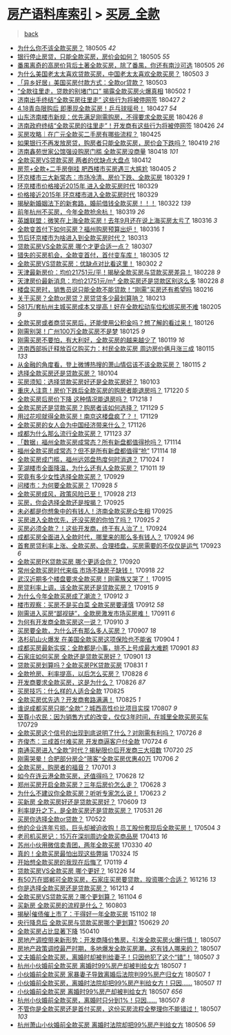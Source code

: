 [房产语料库索引](../../README.md)  > [买房_全款](买房_全款.md)
====
> [back](../README.md)

- [为什么你不该全款买房？](http://jkwz.applinzi.com/ittc/7099678791515505681.html#%E4%B8%BA%E4%BB%80%E4%B9%88%E4%BD%A0%E4%B8%8D%E8%AF%A5%E5%85%A8%E6%AC%BE%E4%B9%B0%E6%88%BF%EF%BC%9F) 180505 *42* 
- [银行停止房贷，只能全款买房，房价会如何？](http://jkwz.applinzi.com/ittc/7099627645090399239.html#%E9%93%B6%E8%A1%8C%E5%81%9C%E6%AD%A2%E6%88%BF%E8%B4%B7%EF%BC%8C%E5%8F%AA%E8%83%BD%E5%85%A8%E6%AC%BE%E4%B9%B0%E6%88%BF%EF%BC%8C%E6%88%BF%E4%BB%B7%E4%BC%9A%E5%A6%82%E4%BD%95%EF%BC%9F) 180505 *55* 
- [番禺离奇的高房价背后土著全款买房，除了番禺，你还有南沙可选](http://jkwz.applinzi.com/ittc/7099271514203620359.html#%E7%95%AA%E7%A6%BA%E7%A6%BB%E5%A5%87%E7%9A%84%E9%AB%98%E6%88%BF%E4%BB%B7%E8%83%8C%E5%90%8E%E5%9C%9F%E8%91%97%E5%85%A8%E6%AC%BE%E4%B9%B0%E6%88%BF%EF%BC%8C%E9%99%A4%E4%BA%86%E7%95%AA%E7%A6%BA%EF%BC%8C%E4%BD%A0%E8%BF%98%E6%9C%89%E5%8D%97%E6%B2%99%E5%8F%AF%E9%80%89) 180505 *26* 
- [为什么美国老太太喜欢贷款买房，中国老太太喜欢全款买房？](http://jkwz.applinzi.com/ittc/7098958661416387594.html#%E4%B8%BA%E4%BB%80%E4%B9%88%E7%BE%8E%E5%9B%BD%E8%80%81%E5%A4%AA%E5%A4%AA%E5%96%9C%E6%AC%A2%E8%B4%B7%E6%AC%BE%E4%B9%B0%E6%88%BF%EF%BC%8C%E4%B8%AD%E5%9B%BD%E8%80%81%E5%A4%AA%E5%A4%AA%E5%96%9C%E6%AC%A2%E5%85%A8%E6%AC%BE%E4%B9%B0%E6%88%BF%EF%BC%9F) 180503 *3* 
- [「异乡好居」美国买房付款方式：全款or贷款？](http://jkwz.applinzi.com/ittc/7098879828449297415.html#%E3%80%8C%E5%BC%82%E4%B9%A1%E5%A5%BD%E5%B1%85%E3%80%8D%E7%BE%8E%E5%9B%BD%E4%B9%B0%E6%88%BF%E4%BB%98%E6%AC%BE%E6%96%B9%E5%BC%8F%EF%BC%9A%E5%85%A8%E6%AC%BEor%E8%B4%B7%E6%AC%BE%EF%BC%9F) 180503  
- [“全款往里走，贷款的别堵门口” 揭露全款买房火爆真相](http://jkwz.applinzi.com/ittc/7098468853640332299.html#%E2%80%9C%E5%85%A8%E6%AC%BE%E5%BE%80%E9%87%8C%E8%B5%B0%EF%BC%8C%E8%B4%B7%E6%AC%BE%E7%9A%84%E5%88%AB%E5%A0%B5%E9%97%A8%E5%8F%A3%E2%80%9D+%E6%8F%AD%E9%9C%B2%E5%85%A8%E6%AC%BE%E4%B9%B0%E6%88%BF%E7%81%AB%E7%88%86%E7%9C%9F%E7%9B%B8) 180502 *1* 
- [济南出手终结“全款买房往里走” 这些行为将被停网签](http://jkwz.applinzi.com/ittc/7096647465854043142.html#%E6%B5%8E%E5%8D%97%E5%87%BA%E6%89%8B%E7%BB%88%E7%BB%93%E2%80%9C%E5%85%A8%E6%AC%BE%E4%B9%B0%E6%88%BF%E5%BE%80%E9%87%8C%E8%B5%B0%E2%80%9D+%E8%BF%99%E4%BA%9B%E8%A1%8C%E4%B8%BA%E5%B0%86%E8%A2%AB%E5%81%9C%E7%BD%91%E7%AD%BE) 180427 *2* 
- [4.18青岛限购后 即墨现全款买房！乒乓球摇号！](http://jkwz.applinzi.com/ittc/7096572338021860358.html#4.18%E9%9D%92%E5%B2%9B%E9%99%90%E8%B4%AD%E5%90%8E+%E5%8D%B3%E5%A2%A8%E7%8E%B0%E5%85%A8%E6%AC%BE%E4%B9%B0%E6%88%BF%EF%BC%81%E4%B9%92%E4%B9%93%E7%90%83%E6%91%87%E5%8F%B7%EF%BC%81) 180427 *54* 
- [山东济南楼市新规：优先满足刚需购房，不得要求全款买房](http://jkwz.applinzi.com/ittc/7096287977443705867.html#%E5%B1%B1%E4%B8%9C%E6%B5%8E%E5%8D%97%E6%A5%BC%E5%B8%82%E6%96%B0%E8%A7%84%EF%BC%9A%E4%BC%98%E5%85%88%E6%BB%A1%E8%B6%B3%E5%88%9A%E9%9C%80%E8%B4%AD%E6%88%BF%EF%BC%8C%E4%B8%8D%E5%BE%97%E8%A6%81%E6%B1%82%E5%85%A8%E6%AC%BE%E4%B9%B0%E6%88%BF) 180426 *8* 
- [济南政府终结“全款买房的往里走”！开发商有这些行为将被停网签](http://jkwz.applinzi.com/ittc/7096247627387765771.html#%E6%B5%8E%E5%8D%97%E6%94%BF%E5%BA%9C%E7%BB%88%E7%BB%93%E2%80%9C%E5%85%A8%E6%AC%BE%E4%B9%B0%E6%88%BF%E7%9A%84%E5%BE%80%E9%87%8C%E8%B5%B0%E2%80%9D%EF%BC%81%E5%BC%80%E5%8F%91%E5%95%86%E6%9C%89%E8%BF%99%E4%BA%9B%E8%A1%8C%E4%B8%BA%E5%B0%86%E8%A2%AB%E5%81%9C%E7%BD%91%E7%AD%BE) 180426 *24* 
- [买房攻略｜在广元全款买二手房有哪些流程？](http://jkwz.applinzi.com/ittc/7095846410589307911.html#%E4%B9%B0%E6%88%BF%E6%94%BB%E7%95%A5%EF%BD%9C%E5%9C%A8%E5%B9%BF%E5%85%83%E5%85%A8%E6%AC%BE%E4%B9%B0%E4%BA%8C%E6%89%8B%E6%88%BF%E6%9C%89%E5%93%AA%E4%BA%9B%E6%B5%81%E7%A8%8B%EF%BC%9F) 180425  
- [如果银行不再发放房贷，购房者只能全款买房，房价会下跌吗？](http://jkwz.applinzi.com/ittc/7093828825442157575.html#%E5%A6%82%E6%9E%9C%E9%93%B6%E8%A1%8C%E4%B8%8D%E5%86%8D%E5%8F%91%E6%94%BE%E6%88%BF%E8%B4%B7%EF%BC%8C%E8%B4%AD%E6%88%BF%E8%80%85%E5%8F%AA%E8%83%BD%E5%85%A8%E6%AC%BE%E4%B9%B0%E6%88%BF%EF%BC%8C%E6%88%BF%E4%BB%B7%E4%BC%9A%E4%B8%8B%E8%B7%8C%E5%90%97%EF%BC%9F) 180419 *216* 
- [济南鑫苑世家公馆强设购房门槛 全款买房没商量](http://jkwz.applinzi.com/ittc/7093246880026985488.html#%E6%B5%8E%E5%8D%97%E9%91%AB%E8%8B%91%E4%B8%96%E5%AE%B6%E5%85%AC%E9%A6%86%E5%BC%BA%E8%AE%BE%E8%B4%AD%E6%88%BF%E9%97%A8%E6%A7%9B+%E5%85%A8%E6%AC%BE%E4%B9%B0%E6%88%BF%E6%B2%A1%E5%95%86%E9%87%8F) 180418 *101* 
- [全款买房VS贷款买房 两者的优缺点大盘点](http://jkwz.applinzi.com/ittc/7091124041643721745.html#%E5%85%A8%E6%AC%BE%E4%B9%B0%E6%88%BFVS%E8%B4%B7%E6%AC%BE%E4%B9%B0%E6%88%BF+%E4%B8%A4%E8%80%85%E7%9A%84%E4%BC%98%E7%BC%BA%E7%82%B9%E5%A4%A7%E7%9B%98%E7%82%B9) 180412  
- [房荒+全款+二手房倒挂 肥西楼市买房遇三大尴尬](http://jkwz.applinzi.com/ittc/7088414635042800656.html#%E6%88%BF%E8%8D%92%2B%E5%85%A8%E6%AC%BE%2B%E4%BA%8C%E6%89%8B%E6%88%BF%E5%80%92%E6%8C%82+%E8%82%A5%E8%A5%BF%E6%A5%BC%E5%B8%82%E4%B9%B0%E6%88%BF%E9%81%87%E4%B8%89%E5%A4%A7%E5%B0%B4%E5%B0%AC) 180405 *2* 
- [环京楼市三大新常态：市场冷清、房价下跌、全款买房](http://jkwz.applinzi.com/ittc/7086010197493679114.html#%E7%8E%AF%E4%BA%AC%E6%A5%BC%E5%B8%82%E4%B8%89%E5%A4%A7%E6%96%B0%E5%B8%B8%E6%80%81%EF%BC%9A%E5%B8%82%E5%9C%BA%E5%86%B7%E6%B8%85%E3%80%81%E6%88%BF%E4%BB%B7%E4%B8%8B%E8%B7%8C%E3%80%81%E5%85%A8%E6%AC%BE%E4%B9%B0%E6%88%BF) 180329 *1* 
- [环京楼市价格接近2015年 进入全款买房时代](http://jkwz.applinzi.com/ittc/7085901556925072394.html#%E7%8E%AF%E4%BA%AC%E6%A5%BC%E5%B8%82%E4%BB%B7%E6%A0%BC%E6%8E%A5%E8%BF%912015%E5%B9%B4+%E8%BF%9B%E5%85%A5%E5%85%A8%E6%AC%BE%E4%B9%B0%E6%88%BF%E6%97%B6%E4%BB%A3) 180329  
- [价格接近2015年 环京楼市进入全款买房时代](http://jkwz.applinzi.com/ittc/7085802019304768523.html#%E4%BB%B7%E6%A0%BC%E6%8E%A5%E8%BF%912015%E5%B9%B4+%E7%8E%AF%E4%BA%AC%E6%A5%BC%E5%B8%82%E8%BF%9B%E5%85%A5%E5%85%A8%E6%AC%BE%E4%B9%B0%E6%88%BF%E6%97%B6%E4%BB%A3) 180329  
- [揭秘新婚姻法下的新套路，婚前借钱全款买房！！！](http://jkwz.applinzi.com/ittc/7083225557926151178.html#%E6%8F%AD%E7%A7%98%E6%96%B0%E5%A9%9A%E5%A7%BB%E6%B3%95%E4%B8%8B%E7%9A%84%E6%96%B0%E5%A5%97%E8%B7%AF%EF%BC%8C%E5%A9%9A%E5%89%8D%E5%80%9F%E9%92%B1%E5%85%A8%E6%AC%BE%E4%B9%B0%E6%88%BF%EF%BC%81%EF%BC%81%EF%BC%81) 180322 *139* 
- [前年杭州不买房，今年全款抢余杭！](http://jkwz.applinzi.com/ittc/7082238129677534219.html#%E5%89%8D%E5%B9%B4%E6%9D%AD%E5%B7%9E%E4%B8%8D%E4%B9%B0%E6%88%BF%EF%BC%8C%E4%BB%8A%E5%B9%B4%E5%85%A8%E6%AC%BE%E6%8A%A2%E4%BD%99%E6%9D%AD%EF%BC%81) 180319 *26* 
- [英雄联盟：微笑在上海全款买房！去年9月还在说上海买房太亏了](http://jkwz.applinzi.com/ittc/7081147440336208912.html#%E8%8B%B1%E9%9B%84%E8%81%94%E7%9B%9F%EF%BC%9A%E5%BE%AE%E7%AC%91%E5%9C%A8%E4%B8%8A%E6%B5%B7%E5%85%A8%E6%AC%BE%E4%B9%B0%E6%88%BF%EF%BC%81%E5%8E%BB%E5%B9%B49%E6%9C%88%E8%BF%98%E5%9C%A8%E8%AF%B4%E4%B8%8A%E6%B5%B7%E4%B9%B0%E6%88%BF%E5%A4%AA%E4%BA%8F%E4%BA%86) 180316 *3* 
- [全款变首付下如何买房？福州购房预算出炉！](http://jkwz.applinzi.com/ittc/7081138371495986186.html#%E5%85%A8%E6%AC%BE%E5%8F%98%E9%A6%96%E4%BB%98%E4%B8%8B%E5%A6%82%E4%BD%95%E4%B9%B0%E6%88%BF%EF%BC%9F%E7%A6%8F%E5%B7%9E%E8%B4%AD%E6%88%BF%E9%A2%84%E7%AE%97%E5%87%BA%E7%82%89%EF%BC%81) 180316 *1* 
- [节后环京楼市为啥进入到全款买房时代？](http://jkwz.applinzi.com/ittc/7079827878298780678.html#%E8%8A%82%E5%90%8E%E7%8E%AF%E4%BA%AC%E6%A5%BC%E5%B8%82%E4%B8%BA%E5%95%A5%E8%BF%9B%E5%85%A5%E5%88%B0%E5%85%A8%E6%AC%BE%E4%B9%B0%E6%88%BF%E6%97%B6%E4%BB%A3%EF%BC%9F) 180313  
- [贷款买房VS全款买房  哪个才更合适一点？](http://jkwz.applinzi.com/ittc/7077765237795456006.html#%E8%B4%B7%E6%AC%BE%E4%B9%B0%E6%88%BFVS%E5%85%A8%E6%AC%BE%E4%B9%B0%E6%88%BF++%E5%93%AA%E4%B8%AA%E6%89%8D%E6%9B%B4%E5%90%88%E9%80%82%E4%B8%80%E7%82%B9%EF%BC%9F) 180307  
- [错失的买房机会，全款变首付，首付变车库！](http://jkwz.applinzi.com/ittc/7076774839711171595.html#%E9%94%99%E5%A4%B1%E7%9A%84%E4%B9%B0%E6%88%BF%E6%9C%BA%E4%BC%9A%EF%BC%8C%E5%85%A8%E6%AC%BE%E5%8F%98%E9%A6%96%E4%BB%98%EF%BC%8C%E9%A6%96%E4%BB%98%E5%8F%98%E8%BD%A6%E5%BA%93%EF%BC%81) 180305 *12* 
- [全款买房VS贷款买房：优缺点对比看这里！](http://jkwz.applinzi.com/ittc/7075923797545059344.html#%E5%85%A8%E6%AC%BE%E4%B9%B0%E6%88%BFVS%E8%B4%B7%E6%AC%BE%E4%B9%B0%E6%88%BF%EF%BC%9A%E4%BC%98%E7%BC%BA%E7%82%B9%E5%AF%B9%E6%AF%94%E7%9C%8B%E8%BF%99%E9%87%8C%EF%BC%81) 180302 *2* 
- [天津最新房价：均价21751元/平！揭秘全款买房与贷款买房差异！](http://jkwz.applinzi.com/ittc/7075183060922663946.html#%E5%A4%A9%E6%B4%A5%E6%9C%80%E6%96%B0%E6%88%BF%E4%BB%B7%EF%BC%9A%E5%9D%87%E4%BB%B721751%E5%85%83%2F%E5%B9%B3%EF%BC%81%E6%8F%AD%E7%A7%98%E5%85%A8%E6%AC%BE%E4%B9%B0%E6%88%BF%E4%B8%8E%E8%B4%B7%E6%AC%BE%E4%B9%B0%E6%88%BF%E5%B7%AE%E5%BC%82%EF%BC%81) 180228 *9* 
- [天津房价最新消息：均价21751元/m² 全款买房还是贷款区别这么多](http://jkwz.applinzi.com/ittc/7075183060901692433.html#%E5%A4%A9%E6%B4%A5%E6%88%BF%E4%BB%B7%E6%9C%80%E6%96%B0%E6%B6%88%E6%81%AF%EF%BC%9A%E5%9D%87%E4%BB%B721751%E5%85%83%2Fm%C2%B2+%E5%85%A8%E6%AC%BE%E4%B9%B0%E6%88%BF%E8%BF%98%E6%98%AF%E8%B4%B7%E6%AC%BE%E5%8C%BA%E5%88%AB%E8%BF%99%E4%B9%88%E5%A4%9A) 180228 *8* 
- [楼盘买房时，销售员说只能全款不能贷款！“刚需”买房还有希望吗](http://jkwz.applinzi.com/ittc/7069248693322908683.html#%E6%A5%BC%E7%9B%98%E4%B9%B0%E6%88%BF%E6%97%B6%EF%BC%8C%E9%94%80%E5%94%AE%E5%91%98%E8%AF%B4%E5%8F%AA%E8%83%BD%E5%85%A8%E6%AC%BE%E4%B8%8D%E8%83%BD%E8%B4%B7%E6%AC%BE%EF%BC%81%E2%80%9C%E5%88%9A%E9%9C%80%E2%80%9D%E4%B9%B0%E6%88%BF%E8%BF%98%E6%9C%89%E5%B8%8C%E6%9C%9B%E5%90%97) 180216  
- [关于买房？全款or房贷？房贷贷多少最划算呐？](http://jkwz.applinzi.com/ittc/7069679248292185094.html#%E5%85%B3%E4%BA%8E%E4%B9%B0%E6%88%BF%EF%BC%9F%E5%85%A8%E6%AC%BEor%E6%88%BF%E8%B4%B7%EF%BC%9F%E6%88%BF%E8%B4%B7%E8%B4%B7%E5%A4%9A%E5%B0%91%E6%9C%80%E5%88%92%E7%AE%97%E5%91%90%EF%BC%9F) 180213  
- [581万/套杭州主城买房成本又提高！好在全款松动车位松绑买房不难](http://jkwz.applinzi.com/ittc/7066631875462693898.html#581%E4%B8%87%2F%E5%A5%97%E6%9D%AD%E5%B7%9E%E4%B8%BB%E5%9F%8E%E4%B9%B0%E6%88%BF%E6%88%90%E6%9C%AC%E5%8F%88%E6%8F%90%E9%AB%98%EF%BC%81%E5%A5%BD%E5%9C%A8%E5%85%A8%E6%AC%BE%E6%9D%BE%E5%8A%A8%E8%BD%A6%E4%BD%8D%E6%9D%BE%E7%BB%91%E4%B9%B0%E6%88%BF%E4%B8%8D%E9%9A%BE) 180205 *9* 
- [全款买房或者商贷买房后，还能使用公积金吗？想了解的看过来！](http://jkwz.applinzi.com/ittc/7062931282466440198.html#%E5%85%A8%E6%AC%BE%E4%B9%B0%E6%88%BF%E6%88%96%E8%80%85%E5%95%86%E8%B4%B7%E4%B9%B0%E6%88%BF%E5%90%8E%EF%BC%8C%E8%BF%98%E8%83%BD%E4%BD%BF%E7%94%A8%E5%85%AC%E7%A7%AF%E9%87%91%E5%90%97%EF%BC%9F%E6%83%B3%E4%BA%86%E8%A7%A3%E7%9A%84%E7%9C%8B%E8%BF%87%E6%9D%A5%EF%BC%81) 180126  
- [刚需别哭！广州100万全款买房不是梦](http://jkwz.applinzi.com/ittc/7062414803077694480.html#%E5%88%9A%E9%9C%80%E5%88%AB%E5%93%AD%EF%BC%81%E5%B9%BF%E5%B7%9E100%E4%B8%87%E5%85%A8%E6%AC%BE%E4%B9%B0%E6%88%BF%E4%B8%8D%E6%98%AF%E6%A2%A6) 180125 *9* 
- [刚需买房不要怕，有大利好，全款买房的越来越少了](http://jkwz.applinzi.com/ittc/7060233774904640519.html#%E5%88%9A%E9%9C%80%E4%B9%B0%E6%88%BF%E4%B8%8D%E8%A6%81%E6%80%95%EF%BC%8C%E6%9C%89%E5%A4%A7%E5%88%A9%E5%A5%BD%EF%BC%8C%E5%85%A8%E6%AC%BE%E4%B9%B0%E6%88%BF%E7%9A%84%E8%B6%8A%E6%9D%A5%E8%B6%8A%E5%B0%91%E4%BA%86) 180119 *16* 
- [济南西部拆迁释放百亿购买力：村民全款买房 周边房价俩月涨三成](http://jkwz.applinzi.com/ittc/7058826065428874246.html#%E6%B5%8E%E5%8D%97%E8%A5%BF%E9%83%A8%E6%8B%86%E8%BF%81%E9%87%8A%E6%94%BE%E7%99%BE%E4%BA%BF%E8%B4%AD%E4%B9%B0%E5%8A%9B%EF%BC%9A%E6%9D%91%E6%B0%91%E5%85%A8%E6%AC%BE%E4%B9%B0%E6%88%BF+%E5%91%A8%E8%BE%B9%E6%88%BF%E4%BB%B7%E4%BF%A9%E6%9C%88%E6%B6%A8%E4%B8%89%E6%88%90) 180115 *133* 
- [从金融的角度看，登上微博热搜的萧山情侣该不该全款买房？](http://jkwz.applinzi.com/ittc/7058583109019108359.html#%E4%BB%8E%E9%87%91%E8%9E%8D%E7%9A%84%E8%A7%92%E5%BA%A6%E7%9C%8B%EF%BC%8C%E7%99%BB%E4%B8%8A%E5%BE%AE%E5%8D%9A%E7%83%AD%E6%90%9C%E7%9A%84%E8%90%A7%E5%B1%B1%E6%83%85%E4%BE%A3%E8%AF%A5%E4%B8%8D%E8%AF%A5%E5%85%A8%E6%AC%BE%E4%B9%B0%E6%88%BF%EF%BC%9F) 180115 *2* 
- [选择全款买房还是贷款买房？](http://jkwz.applinzi.com/ittc/7054798649639306251.html#%E9%80%89%E6%8B%A9%E5%85%A8%E6%AC%BE%E4%B9%B0%E6%88%BF%E8%BF%98%E6%98%AF%E8%B4%B7%E6%AC%BE%E4%B9%B0%E6%88%BF%EF%BC%9F) 180104  
- [买房须知：选择贷款买房好还是全款买房好？](http://jkwz.applinzi.com/ittc/7054381063592215563.html#%E4%B9%B0%E6%88%BF%E9%A1%BB%E7%9F%A5%EF%BC%9A%E9%80%89%E6%8B%A9%E8%B4%B7%E6%AC%BE%E4%B9%B0%E6%88%BF%E5%A5%BD%E8%BF%98%E6%98%AF%E5%85%A8%E6%AC%BE%E4%B9%B0%E6%88%BF%E5%A5%BD%EF%BC%9F) 180103  
- [重庆人注意！房价下跌后全款买房的购房者能退房吗？](http://jkwz.applinzi.com/ittc/7049179627279352849.html#%E9%87%8D%E5%BA%86%E4%BA%BA%E6%B3%A8%E6%84%8F%EF%BC%81%E6%88%BF%E4%BB%B7%E4%B8%8B%E8%B7%8C%E5%90%8E%E5%85%A8%E6%AC%BE%E4%B9%B0%E6%88%BF%E7%9A%84%E8%B4%AD%E6%88%BF%E8%80%85%E8%83%BD%E9%80%80%E6%88%BF%E5%90%97%EF%BC%9F) 171220 *5* 
- [全款买房后房价下降 这种情况能退房吗？](http://jkwz.applinzi.com/ittc/7048475862356198416.html#%E5%85%A8%E6%AC%BE%E4%B9%B0%E6%88%BF%E5%90%8E%E6%88%BF%E4%BB%B7%E4%B8%8B%E9%99%8D+%E8%BF%99%E7%A7%8D%E6%83%85%E5%86%B5%E8%83%BD%E9%80%80%E6%88%BF%E5%90%97%EF%BC%9F) 171218 *1* 
- [全款买房还是贷款买房？购房者该如何选择？](http://jkwz.applinzi.com/ittc/7041431912051115025.html#%E5%85%A8%E6%AC%BE%E4%B9%B0%E6%88%BF%E8%BF%98%E6%98%AF%E8%B4%B7%E6%AC%BE%E4%B9%B0%E6%88%BF%EF%BC%9F%E8%B4%AD%E6%88%BF%E8%80%85%E8%AF%A5%E5%A6%82%E4%BD%95%E9%80%89%E6%8B%A9%EF%BC%9F) 171129 *5* 
- [用过花呗就得全款买房！南京这楼盘疯了？！](http://jkwz.applinzi.com/ittc/7041327210886071312.html#%E7%94%A8%E8%BF%87%E8%8A%B1%E5%91%97%E5%B0%B1%E5%BE%97%E5%85%A8%E6%AC%BE%E4%B9%B0%E6%88%BF%EF%BC%81%E5%8D%97%E4%BA%AC%E8%BF%99%E6%A5%BC%E7%9B%98%E7%96%AF%E4%BA%86%EF%BC%9F%EF%BC%81) 171129  
- [全款买房的女人会为中国经济带来什么？](http://jkwz.applinzi.com/ittc/7040370138027656208.html#%E5%85%A8%E6%AC%BE%E4%B9%B0%E6%88%BF%E7%9A%84%E5%A5%B3%E4%BA%BA%E4%BC%9A%E4%B8%BA%E4%B8%AD%E5%9B%BD%E7%BB%8F%E6%B5%8E%E5%B8%A6%E6%9D%A5%E4%BB%80%E4%B9%88%EF%BC%9F) 171126  
- [成都为什么那么流行全款买房？](http://jkwz.applinzi.com/ittc/7039243744124077073.html#%E6%88%90%E9%83%BD%E4%B8%BA%E4%BB%80%E4%B9%88%E9%82%A3%E4%B9%88%E6%B5%81%E8%A1%8C%E5%85%A8%E6%AC%BE%E4%B9%B0%E6%88%BF%EF%BC%9F) 171123 *37* 
- [「数据」福州全款买房成常态？所有新盘都值得抢吗？](http://jkwz.applinzi.com/ittc/7035874002185225233.html#%E3%80%8C%E6%95%B0%E6%8D%AE%E3%80%8D%E7%A6%8F%E5%B7%9E%E5%85%A8%E6%AC%BE%E4%B9%B0%E6%88%BF%E6%88%90%E5%B8%B8%E6%80%81%EF%BC%9F%E6%89%80%E6%9C%89%E6%96%B0%E7%9B%98%E9%83%BD%E5%80%BC%E5%BE%97%E6%8A%A2%E5%90%97%EF%BC%9F) 171114  
- [福州全款买房成常态？但不是所有新盘都值得“抢”](http://jkwz.applinzi.com/ittc/7035760443371553809.html#%E7%A6%8F%E5%B7%9E%E5%85%A8%E6%AC%BE%E4%B9%B0%E6%88%BF%E6%88%90%E5%B8%B8%E6%80%81%EF%BC%9F%E4%BD%86%E4%B8%8D%E6%98%AF%E6%89%80%E6%9C%89%E6%96%B0%E7%9B%98%E9%83%BD%E5%80%BC%E5%BE%97%E2%80%9C%E6%8A%A2%E2%80%9D) 171114 *18* 
- [全款买房成门槛，福州远郊盘热度何时消退？](http://jkwz.applinzi.com/ittc/7027931585385595921.html#%E5%85%A8%E6%AC%BE%E4%B9%B0%E6%88%BF%E6%88%90%E9%97%A8%E6%A7%9B%EF%BC%8C%E7%A6%8F%E5%B7%9E%E8%BF%9C%E9%83%8A%E7%9B%98%E7%83%AD%E5%BA%A6%E4%BD%95%E6%97%B6%E6%B6%88%E9%80%80%EF%BC%9F) 171024 *1* 
- [芜湖楼市全面降温，为什么还有人全款买房？](http://jkwz.applinzi.com/ittc/7023150139932410897.html#%E8%8A%9C%E6%B9%96%E6%A5%BC%E5%B8%82%E5%85%A8%E9%9D%A2%E9%99%8D%E6%B8%A9%EF%BC%8C%E4%B8%BA%E4%BB%80%E4%B9%88%E8%BF%98%E6%9C%89%E4%BA%BA%E5%85%A8%E6%AC%BE%E4%B9%B0%E6%88%BF%EF%BC%9F) 171011 *19* 
- [究竟有多少女性选择全款买房？](http://jkwz.applinzi.com/ittc/7018375775110300689.html#%E7%A9%B6%E7%AB%9F%E6%9C%89%E5%A4%9A%E5%B0%91%E5%A5%B3%E6%80%A7%E9%80%89%E6%8B%A9%E5%85%A8%E6%AC%BE%E4%B9%B0%E6%88%BF%EF%BC%9F) 170929  
- [问楼市：为何要全款买房？](http://jkwz.applinzi.com/ittc/7018289504224543761.html#%E9%97%AE%E6%A5%BC%E5%B8%82%EF%BC%9A%E4%B8%BA%E4%BD%95%E8%A6%81%E5%85%A8%E6%AC%BE%E4%B9%B0%E6%88%BF%EF%BC%9F) 170928 *5* 
- [全款买房成风，政策风险已至！](http://jkwz.applinzi.com/ittc/7018272467146245136.html#%E5%85%A8%E6%AC%BE%E4%B9%B0%E6%88%BF%E6%88%90%E9%A3%8E%EF%BC%8C%E6%94%BF%E7%AD%96%E9%A3%8E%E9%99%A9%E5%B7%B2%E8%87%B3%EF%BC%81) 170928 *213* 
- [买房，你会选择全款还是按揭？](http://jkwz.applinzi.com/ittc/7017299430045385745.html#%E4%B9%B0%E6%88%BF%EF%BC%8C%E4%BD%A0%E4%BC%9A%E9%80%89%E6%8B%A9%E5%85%A8%E6%AC%BE%E8%BF%98%E6%98%AF%E6%8C%89%E6%8F%AD%EF%BC%9F) 170925  
- [未必都是你想象中的有钱人！济南全款买房众生相](http://jkwz.applinzi.com/ittc/7017245922717860881.html#%E6%9C%AA%E5%BF%85%E9%83%BD%E6%98%AF%E4%BD%A0%E6%83%B3%E8%B1%A1%E4%B8%AD%E7%9A%84%E6%9C%89%E9%92%B1%E4%BA%BA%EF%BC%81%E6%B5%8E%E5%8D%97%E5%85%A8%E6%AC%BE%E4%B9%B0%E6%88%BF%E4%BC%97%E7%94%9F%E7%9B%B8) 170925  
- [买房进入全款优先，还没买房的你怕了吗？](http://jkwz.applinzi.com/ittc/7017180309941142544.html#%E4%B9%B0%E6%88%BF%E8%BF%9B%E5%85%A5%E5%85%A8%E6%AC%BE%E4%BC%98%E5%85%88%EF%BC%8C%E8%BF%98%E6%B2%A1%E4%B9%B0%E6%88%BF%E7%9A%84%E4%BD%A0%E6%80%95%E4%BA%86%E5%90%97%EF%BC%9F) 170925 *2* 
- [买房必须全款？！这些开发商，终于有人治了！](http://jkwz.applinzi.com/ittc/7017000840777434128.html#%E4%B9%B0%E6%88%BF%E5%BF%85%E9%A1%BB%E5%85%A8%E6%AC%BE%EF%BC%9F%EF%BC%81%E8%BF%99%E4%BA%9B%E5%BC%80%E5%8F%91%E5%95%86%EF%BC%8C%E7%BB%88%E4%BA%8E%E6%9C%89%E4%BA%BA%E6%B2%BB%E4%BA%86%EF%BC%81) 170924  
- [成都买房全面进入全款时代，哪里来的那么多有钱人？](http://jkwz.applinzi.com/ittc/7016968184287200273.html#%E6%88%90%E9%83%BD%E4%B9%B0%E6%88%BF%E5%85%A8%E9%9D%A2%E8%BF%9B%E5%85%A5%E5%85%A8%E6%AC%BE%E6%97%B6%E4%BB%A3%EF%BC%8C%E5%93%AA%E9%87%8C%E6%9D%A5%E7%9A%84%E9%82%A3%E4%B9%88%E5%A4%9A%E6%9C%89%E9%92%B1%E4%BA%BA%EF%BC%9F) 170924 *96* 
- [首套房贷利率上涨、全款买房、合理捂盘，买房需要的不仅仅是运气](http://jkwz.applinzi.com/ittc/7016152106774561809.html#%E9%A6%96%E5%A5%97%E6%88%BF%E8%B4%B7%E5%88%A9%E7%8E%87%E4%B8%8A%E6%B6%A8%E3%80%81%E5%85%A8%E6%AC%BE%E4%B9%B0%E6%88%BF%E3%80%81%E5%90%88%E7%90%86%E6%8D%82%E7%9B%98%EF%BC%8C%E4%B9%B0%E6%88%BF%E9%9C%80%E8%A6%81%E7%9A%84%E4%B8%8D%E4%BB%85%E4%BB%85%E6%98%AF%E8%BF%90%E6%B0%94) 170923 *6* 
- [全款买房PK贷款买房 哪个更适合你？](http://jkwz.applinzi.com/ittc/7015342761312781328.html#%E5%85%A8%E6%AC%BE%E4%B9%B0%E6%88%BFPK%E8%B4%B7%E6%AC%BE%E4%B9%B0%E6%88%BF+%E5%93%AA%E4%B8%AA%E6%9B%B4%E9%80%82%E5%90%88%E4%BD%A0%EF%BC%9F) 170920  
- [常州全款买房时代来临 市场不缺房子缺钱！](http://jkwz.applinzi.com/ittc/7014676129041089553.html#%E5%B8%B8%E5%B7%9E%E5%85%A8%E6%AC%BE%E4%B9%B0%E6%88%BF%E6%97%B6%E4%BB%A3%E6%9D%A5%E4%B8%B4+%E5%B8%82%E5%9C%BA%E4%B8%8D%E7%BC%BA%E6%88%BF%E5%AD%90%E7%BC%BA%E9%92%B1%EF%BC%81) 170918 *22* 
- [武汉近期多个楼盘要求全款买房！刚需族又哭了！](http://jkwz.applinzi.com/ittc/7013480796177040145.html#%E6%AD%A6%E6%B1%89%E8%BF%91%E6%9C%9F%E5%A4%9A%E4%B8%AA%E6%A5%BC%E7%9B%98%E8%A6%81%E6%B1%82%E5%85%A8%E6%AC%BE%E4%B9%B0%E6%88%BF%EF%BC%81%E5%88%9A%E9%9C%80%E6%97%8F%E5%8F%88%E5%93%AD%E4%BA%86%EF%BC%81) 170915  
- [房贷利率上调，该全款买房还是贷款买房？](http://jkwz.applinzi.com/ittc/7013470789280728080.html#%E6%88%BF%E8%B4%B7%E5%88%A9%E7%8E%87%E4%B8%8A%E8%B0%83%EF%BC%8C%E8%AF%A5%E5%85%A8%E6%AC%BE%E4%B9%B0%E6%88%BF%E8%BF%98%E6%98%AF%E8%B4%B7%E6%AC%BE%E4%B9%B0%E6%88%BF%EF%BC%9F) 170915 *9* 
- [为什么今年全款买房成了潮流？](http://jkwz.applinzi.com/ittc/7012482545277731856.html#%E4%B8%BA%E4%BB%80%E4%B9%88%E4%BB%8A%E5%B9%B4%E5%85%A8%E6%AC%BE%E4%B9%B0%E6%88%BF%E6%88%90%E4%BA%86%E6%BD%AE%E6%B5%81%EF%BC%9F) 170912 *3* 
- [楼市观察：买房不是买白菜 全款买房要谨慎](http://jkwz.applinzi.com/ittc/7012354535027377169.html#%E6%A5%BC%E5%B8%82%E8%A7%82%E5%AF%9F%EF%BC%9A%E4%B9%B0%E6%88%BF%E4%B8%8D%E6%98%AF%E4%B9%B0%E7%99%BD%E8%8F%9C+%E5%85%A8%E6%AC%BE%E4%B9%B0%E6%88%BF%E8%A6%81%E8%B0%A8%E6%85%8E) 170912 *58* 
- [刚需进入买房“鄙视链”，全款房激发市场买房难！](http://jkwz.applinzi.com/ittc/7012001306422805521.html#%E5%88%9A%E9%9C%80%E8%BF%9B%E5%85%A5%E4%B9%B0%E6%88%BF%E2%80%9C%E9%84%99%E8%A7%86%E9%93%BE%E2%80%9D%EF%BC%8C%E5%85%A8%E6%AC%BE%E6%88%BF%E6%BF%80%E5%8F%91%E5%B8%82%E5%9C%BA%E4%B9%B0%E6%88%BF%E9%9A%BE%EF%BC%81) 170911 *6* 
- [为何有开发商全款买房这一说？](http://jkwz.applinzi.com/ittc/7011713965099582481.html#%E4%B8%BA%E4%BD%95%E6%9C%89%E5%BC%80%E5%8F%91%E5%95%86%E5%85%A8%E6%AC%BE%E4%B9%B0%E6%88%BF%E8%BF%99%E4%B8%80%E8%AF%B4%EF%BC%9F) 170910 *3* 
- [买房要全款，为什么还有那么多人买房？](http://jkwz.applinzi.com/ittc/7010587211685430289.html#%E4%B9%B0%E6%88%BF%E8%A6%81%E5%85%A8%E6%AC%BE%EF%BC%8C%E4%B8%BA%E4%BB%80%E4%B9%88%E8%BF%98%E6%9C%89%E9%82%A3%E4%B9%88%E5%A4%9A%E4%BA%BA%E4%B9%B0%E6%88%BF%EF%BC%9F) 170907 *18* 
- [洛杉矶山火爆发 在美国全款买房这项保险也不能省](http://jkwz.applinzi.com/ittc/7009447283442320401.html#%E6%B4%9B%E6%9D%89%E7%9F%B6%E5%B1%B1%E7%81%AB%E7%88%86%E5%8F%91+%E5%9C%A8%E7%BE%8E%E5%9B%BD%E5%85%A8%E6%AC%BE%E4%B9%B0%E6%88%BF%E8%BF%99%E9%A1%B9%E4%BF%9D%E9%99%A9%E4%B9%9F%E4%B8%8D%E8%83%BD%E7%9C%81) 170904 *1* 
- [成都买房最新实探：全款都是小事，排不上号成最大难题](http://jkwz.applinzi.com/ittc/7008473362958124048.html#%E6%88%90%E9%83%BD%E4%B9%B0%E6%88%BF%E6%9C%80%E6%96%B0%E5%AE%9E%E6%8E%A2%EF%BC%9A%E5%85%A8%E6%AC%BE%E9%83%BD%E6%98%AF%E5%B0%8F%E4%BA%8B%EF%BC%8C%E6%8E%92%E4%B8%8D%E4%B8%8A%E5%8F%B7%E6%88%90%E6%9C%80%E5%A4%A7%E9%9A%BE%E9%A2%98) 170901 *83* 
- [石家庄如何买房 全款还是贷款买房好？](http://jkwz.applinzi.com/ittc/7008393171103646737.html#%E7%9F%B3%E5%AE%B6%E5%BA%84%E5%A6%82%E4%BD%95%E4%B9%B0%E6%88%BF+%E5%85%A8%E6%AC%BE%E8%BF%98%E6%98%AF%E8%B4%B7%E6%AC%BE%E4%B9%B0%E6%88%BF%E5%A5%BD%EF%BC%9F) 170901 *13* 
- [贷款买房划算吗？全款买房PK贷款买房](http://jkwz.applinzi.com/ittc/7007932902573343760.html#%E8%B4%B7%E6%AC%BE%E4%B9%B0%E6%88%BF%E5%88%92%E7%AE%97%E5%90%97%EF%BC%9F%E5%85%A8%E6%AC%BE%E4%B9%B0%E6%88%BFPK%E8%B4%B7%E6%AC%BE%E4%B9%B0%E6%88%BF) 170831 *1* 
- [全款抢房、利率提高，以后怎么买房？](http://jkwz.applinzi.com/ittc/7006517884581577744.html#%E5%85%A8%E6%AC%BE%E6%8A%A2%E6%88%BF%E3%80%81%E5%88%A9%E7%8E%87%E6%8F%90%E9%AB%98%EF%BC%8C%E4%BB%A5%E5%90%8E%E6%80%8E%E4%B9%88%E4%B9%B0%E6%88%BF%EF%BC%9F) 170828 *6* 
- [开发商要求全款买房，这是为什么？](http://jkwz.applinzi.com/ittc/7006227324243280912.html#%E5%BC%80%E5%8F%91%E5%95%86%E8%A6%81%E6%B1%82%E5%85%A8%E6%AC%BE%E4%B9%B0%E6%88%BF%EF%BC%8C%E8%BF%99%E6%98%AF%E4%B8%BA%E4%BB%80%E4%B9%88%EF%BC%9F) 170826 *87* 
- [买房技巧：什么样的人适合全款](http://jkwz.applinzi.com/ittc/7005821459786892304.html#%E4%B9%B0%E6%88%BF%E6%8A%80%E5%B7%A7%EF%BC%9A%E4%BB%80%E4%B9%88%E6%A0%B7%E7%9A%84%E4%BA%BA%E9%80%82%E5%90%88%E5%85%A8%E6%AC%BE) 170825  
- [全款买房优先选？开发商套路满满！](http://jkwz.applinzi.com/ittc/7005784146176377872.html#%E5%85%A8%E6%AC%BE%E4%B9%B0%E6%88%BF%E4%BC%98%E5%85%88%E9%80%89%EF%BC%9F%E5%BC%80%E5%8F%91%E5%95%86%E5%A5%97%E8%B7%AF%E6%BB%A1%E6%BB%A1%EF%BC%81) 170825 *1* 
- [谁说成都买房只能“全款”？城西高性价比项目实探](http://jkwz.applinzi.com/ittc/6999056694142043153.html#%E8%B0%81%E8%AF%B4%E6%88%90%E9%83%BD%E4%B9%B0%E6%88%BF%E5%8F%AA%E8%83%BD%E2%80%9C%E5%85%A8%E6%AC%BE%E2%80%9D%EF%BC%9F%E5%9F%8E%E8%A5%BF%E9%AB%98%E6%80%A7%E4%BB%B7%E6%AF%94%E9%A1%B9%E7%9B%AE%E5%AE%9E%E6%8E%A2) 170807 *9* 
- [至尊小农民：因为销售方式的改变，仅仅3年时间，在城里全款买房买车](http://jkwz.applinzi.com/ittc/6995748264811693072.html#%E8%87%B3%E5%B0%8A%E5%B0%8F%E5%86%9C%E6%B0%91%EF%BC%9A%E5%9B%A0%E4%B8%BA%E9%94%80%E5%94%AE%E6%96%B9%E5%BC%8F%E7%9A%84%E6%94%B9%E5%8F%98%EF%BC%8C%E4%BB%85%E4%BB%853%E5%B9%B4%E6%97%B6%E9%97%B4%EF%BC%8C%E5%9C%A8%E5%9F%8E%E9%87%8C%E5%85%A8%E6%AC%BE%E4%B9%B0%E6%88%BF%E4%B9%B0%E8%BD%A6) 170729  
- [全款买房这个信号的出现到底说明了什么？对刚需有利吗？](http://jkwz.applinzi.com/ittc/6994406363676279824.html#%E5%85%A8%E6%AC%BE%E4%B9%B0%E6%88%BF%E8%BF%99%E4%B8%AA%E4%BF%A1%E5%8F%B7%E7%9A%84%E5%87%BA%E7%8E%B0%E5%88%B0%E5%BA%95%E8%AF%B4%E6%98%8E%E4%BA%86%E4%BB%80%E4%B9%88%EF%BC%9F%E5%AF%B9%E5%88%9A%E9%9C%80%E6%9C%89%E5%88%A9%E5%90%97%EF%BC%9F) 170726 *8* 
- [齐俊杰：三成首付难买房 开发商逼客户付全款](http://jkwz.applinzi.com/ittc/6993793590227371025.html#%E9%BD%90%E4%BF%8A%E6%9D%B0%EF%BC%9A%E4%B8%89%E6%88%90%E9%A6%96%E4%BB%98%E9%9A%BE%E4%B9%B0%E6%88%BF+%E5%BC%80%E5%8F%91%E5%95%86%E9%80%BC%E5%AE%A2%E6%88%B7%E4%BB%98%E5%85%A8%E6%AC%BE) 170724 *6* 
- [南通买房进入“全款”时代？揭秘限价后开发商三大招数](http://jkwz.applinzi.com/ittc/6992342452663747601.html#%E5%8D%97%E9%80%9A%E4%B9%B0%E6%88%BF%E8%BF%9B%E5%85%A5%E2%80%9C%E5%85%A8%E6%AC%BE%E2%80%9D%E6%97%B6%E4%BB%A3%EF%BC%9F%E6%8F%AD%E7%A7%98%E9%99%90%E4%BB%B7%E5%90%8E%E5%BC%80%E5%8F%91%E5%95%86%E4%B8%89%E5%A4%A7%E6%8B%9B%E6%95%B0) 170720 *25* 
- [刚需哭晕！合肥部分房企“筛客“全款买房优惠40万](http://jkwz.applinzi.com/ittc/6987243587535111185.html#%E5%88%9A%E9%9C%80%E5%93%AD%E6%99%95%EF%BC%81%E5%90%88%E8%82%A5%E9%83%A8%E5%88%86%E6%88%BF%E4%BC%81%E2%80%9C%E7%AD%9B%E5%AE%A2%E2%80%9C%E5%85%A8%E6%AC%BE%E4%B9%B0%E6%88%BF%E4%BC%98%E6%83%A040%E4%B8%87) 170706 *2* 
- [全款买房，购房者的福音？](http://jkwz.applinzi.com/ittc/6985364700949644293.html#%E5%85%A8%E6%AC%BE%E4%B9%B0%E6%88%BF%EF%BC%8C%E8%B4%AD%E6%88%BF%E8%80%85%E7%9A%84%E7%A6%8F%E9%9F%B3%EF%BC%9F) 170701 *3* 
- [如今在连云港全款买房，还值得吗？](http://jkwz.applinzi.com/ittc/6984357434574242820.html#%E5%A6%82%E4%BB%8A%E5%9C%A8%E8%BF%9E%E4%BA%91%E6%B8%AF%E5%85%A8%E6%AC%BE%E4%B9%B0%E6%88%BF%EF%BC%8C%E8%BF%98%E5%80%BC%E5%BE%97%E5%90%97%EF%BC%9F) 170628 *12* 
- [郑州买房开启全款买房？三年后房价怎么走？](http://jkwz.applinzi.com/ittc/6984221823527814148.html#%E9%83%91%E5%B7%9E%E4%B9%B0%E6%88%BF%E5%BC%80%E5%90%AF%E5%85%A8%E6%AC%BE%E4%B9%B0%E6%88%BF%EF%BC%9F%E4%B8%89%E5%B9%B4%E5%90%8E%E6%88%BF%E4%BB%B7%E6%80%8E%E4%B9%88%E8%B5%B0%EF%BC%9F) 170628 *3* 
- [为什么不建议你全款买房？听听专家怎么说！](http://jkwz.applinzi.com/ittc/6982418176208798724.html#%E4%B8%BA%E4%BB%80%E4%B9%88%E4%B8%8D%E5%BB%BA%E8%AE%AE%E4%BD%A0%E5%85%A8%E6%AC%BE%E4%B9%B0%E6%88%BF%EF%BC%9F%E5%90%AC%E5%90%AC%E4%B8%93%E5%AE%B6%E6%80%8E%E4%B9%88%E8%AF%B4%EF%BC%81) 170623 *2* 
- [买新房 全款买房好还是贷款买房好？](http://jkwz.applinzi.com/ittc/6977096930466202628.html#%E4%B9%B0%E6%96%B0%E6%88%BF+%E5%85%A8%E6%AC%BE%E4%B9%B0%E6%88%BF%E5%A5%BD%E8%BF%98%E6%98%AF%E8%B4%B7%E6%AC%BE%E4%B9%B0%E6%88%BF%E5%A5%BD%EF%BC%9F) 170609 *13* 
- [利率提升之下，是全款买房还是贷款买房？](http://jkwz.applinzi.com/ittc/6973969290272179205.html#%E5%88%A9%E7%8E%87%E6%8F%90%E5%8D%87%E4%B9%8B%E4%B8%8B%EF%BC%8C%E6%98%AF%E5%85%A8%E6%AC%BE%E4%B9%B0%E6%88%BF%E8%BF%98%E6%98%AF%E8%B4%B7%E6%AC%BE%E4%B9%B0%E6%88%BF%EF%BC%9F) 170531 *26* 
- [买房你选择全款or贷款？](http://jkwz.applinzi.com/ittc/6970430243654337541.html#%E4%B9%B0%E6%88%BF%E4%BD%A0%E9%80%89%E6%8B%A9%E5%85%A8%E6%AC%BEor%E8%B4%B7%E6%AC%BE%EF%BC%9F) 170522  
- [他的企业连年亏损，巨头却被迫收购！员工股份套现后全款买房！](http://jkwz.applinzi.com/ittc/6963471302991021061.html#%E4%BB%96%E7%9A%84%E4%BC%81%E4%B8%9A%E8%BF%9E%E5%B9%B4%E4%BA%8F%E6%8D%9F%EF%BC%8C%E5%B7%A8%E5%A4%B4%E5%8D%B4%E8%A2%AB%E8%BF%AB%E6%94%B6%E8%B4%AD%EF%BC%81%E5%91%98%E5%B7%A5%E8%82%A1%E4%BB%BD%E5%A5%97%E7%8E%B0%E5%90%8E%E5%85%A8%E6%AC%BE%E4%B9%B0%E6%88%BF%EF%BC%81) 170504 *3* 
- [老司机买房记：15万在深圳周边全款买商品房](http://jkwz.applinzi.com/ittc/6955698384957604869.html#%E8%80%81%E5%8F%B8%E6%9C%BA%E4%B9%B0%E6%88%BF%E8%AE%B0%EF%BC%9A15%E4%B8%87%E5%9C%A8%E6%B7%B1%E5%9C%B3%E5%91%A8%E8%BE%B9%E5%85%A8%E6%AC%BE%E4%B9%B0%E5%95%86%E5%93%81%E6%88%BF) 170413 *16* 
- [苏州小伙用微信卖青团，两年全款买房](http://jkwz.applinzi.com/ittc/6950861877323236356.html#%E8%8B%8F%E5%B7%9E%E5%B0%8F%E4%BC%99%E7%94%A8%E5%BE%AE%E4%BF%A1%E5%8D%96%E9%9D%92%E5%9B%A2%EF%BC%8C%E4%B8%A4%E5%B9%B4%E5%85%A8%E6%AC%BE%E4%B9%B0%E6%88%BF) 170330 *40* 
- [真的！全款买房最怕出现这些弊端](http://jkwz.applinzi.com/ittc/6948660304580969477.html#%E7%9C%9F%E7%9A%84%EF%BC%81%E5%85%A8%E6%AC%BE%E4%B9%B0%E6%88%BF%E6%9C%80%E6%80%95%E5%87%BA%E7%8E%B0%E8%BF%99%E4%BA%9B%E5%BC%8A%E7%AB%AF) 170324 *15* 
- [开始想全款买房的我现在后悔了](http://jkwz.applinzi.com/ittc/6924483984695493637.html#%E5%BC%80%E5%A7%8B%E6%83%B3%E5%85%A8%E6%AC%BE%E4%B9%B0%E6%88%BF%E7%9A%84%E6%88%91%E7%8E%B0%E5%9C%A8%E5%90%8E%E6%82%94%E4%BA%86) 170119 *4* 
- [贷款买房VS全款买房 哪个更好？](http://jkwz.applinzi.com/ittc/6915949165862716420.html#%E8%B4%B7%E6%AC%BE%E4%B9%B0%E6%88%BFVS%E5%85%A8%E6%AC%BE%E4%B9%B0%E6%88%BF+%E5%93%AA%E4%B8%AA%E6%9B%B4%E5%A5%BD%EF%BC%9F) 161226 *14* 
- [有50万在邯郸可全款买房，石家庄买房要贷款，投资哪个合适？](http://jkwz.applinzi.com/ittc/6912172979177128965.html#%E6%9C%8950%E4%B8%87%E5%9C%A8%E9%82%AF%E9%83%B8%E5%8F%AF%E5%85%A8%E6%AC%BE%E4%B9%B0%E6%88%BF%EF%BC%8C%E7%9F%B3%E5%AE%B6%E5%BA%84%E4%B9%B0%E6%88%BF%E8%A6%81%E8%B4%B7%E6%AC%BE%EF%BC%8C%E6%8A%95%E8%B5%84%E5%93%AA%E4%B8%AA%E5%90%88%E9%80%82%EF%BC%9F) 161216 *13* 
- [你是选择全款买房还是贷款买房？](http://jkwz.applinzi.com/ittc/6911056477317235717.html#%E4%BD%A0%E6%98%AF%E9%80%89%E6%8B%A9%E5%85%A8%E6%AC%BE%E4%B9%B0%E6%88%BF%E8%BF%98%E6%98%AF%E8%B4%B7%E6%AC%BE%E4%B9%B0%E6%88%BF%EF%BC%9F) 161213 *4* 
- [全款买房VS贷款买房？哪个更划算？](http://jkwz.applinzi.com/ittc/6896325721202361349.html#%E5%85%A8%E6%AC%BE%E4%B9%B0%E6%88%BFVS%E8%B4%B7%E6%AC%BE%E4%B9%B0%E6%88%BF%EF%BC%9F%E5%93%AA%E4%B8%AA%E6%9B%B4%E5%88%92%E7%AE%97%EF%BC%9F) 161104 *6* 
- [买新房 全款买房的流程是什么？](http://jkwz.applinzi.com/ittc/6862262937770787845.html#%E4%B9%B0%E6%96%B0%E6%88%BF+%E5%85%A8%E6%AC%BE%E4%B9%B0%E6%88%BF%E7%9A%84%E6%B5%81%E7%A8%8B%E6%98%AF%E4%BB%80%E4%B9%88%EF%BC%9F) 160803  
- [揭秘|催债催上市了：干得好一年全款买房](http://jkwz.applinzi.com/ittc/6760137228523111429.html#%E6%8F%AD%E7%A7%98%7C%E5%82%AC%E5%80%BA%E5%82%AC%E4%B8%8A%E5%B8%82%E4%BA%86%EF%BC%9A%E5%B9%B2%E5%BE%97%E5%A5%BD%E4%B8%80%E5%B9%B4%E5%85%A8%E6%AC%BE%E4%B9%B0%E6%88%BF) 151102 *18* 
- [央行降息后 全款买房与贷款买房哪个更划算?](http://jkwz.applinzi.com/ittc/547650611425534967.html#%E5%A4%AE%E8%A1%8C%E9%99%8D%E6%81%AF%E5%90%8E+%E5%85%A8%E6%AC%BE%E4%B9%B0%E6%88%BF%E4%B8%8E%E8%B4%B7%E6%AC%BE%E4%B9%B0%E6%88%BF%E5%93%AA%E4%B8%AA%E6%9B%B4%E5%88%92%E7%AE%97%3F) 150629 *20* 
- [全款买房占比显著下降](http://jkwz.applinzi.com/ittc/547650611404325914.html#%E5%85%A8%E6%AC%BE%E4%B9%B0%E6%88%BF%E5%8D%A0%E6%AF%94%E6%98%BE%E8%91%97%E4%B8%8B%E9%99%8D) 150410  
- [房地产调控带来新形势：开发商降价售房，引发全款买房火爆行情！](http://jkwz.applinzi.com/ittc/7100493954636317702.html#%E6%88%BF%E5%9C%B0%E4%BA%A7%E8%B0%83%E6%8E%A7%E5%B8%A6%E6%9D%A5%E6%96%B0%E5%BD%A2%E5%8A%BF%EF%BC%9A%E5%BC%80%E5%8F%91%E5%95%86%E9%99%8D%E4%BB%B7%E5%94%AE%E6%88%BF%EF%BC%8C%E5%BC%95%E5%8F%91%E5%85%A8%E6%AC%BE%E4%B9%B0%E6%88%BF%E7%81%AB%E7%88%86%E8%A1%8C%E6%83%85%EF%BC%81) 180507  
- [房地产政策调控最严时期，多地爆发全款买房潮，这有钱人哪来的？](http://jkwz.applinzi.com/ittc/7100491348442612752.html#%E6%88%BF%E5%9C%B0%E4%BA%A7%E6%94%BF%E7%AD%96%E8%B0%83%E6%8E%A7%E6%9C%80%E4%B8%A5%E6%97%B6%E6%9C%9F%EF%BC%8C%E5%A4%9A%E5%9C%B0%E7%88%86%E5%8F%91%E5%85%A8%E6%AC%BE%E4%B9%B0%E6%88%BF%E6%BD%AE%EF%BC%8C%E8%BF%99%E6%9C%89%E9%92%B1%E4%BA%BA%E5%93%AA%E6%9D%A5%E7%9A%84%EF%BC%9F) 180507  
- [丈夫婚前全款买房，离婚时却被判给妻子！只因他犯了这个“错”！](http://jkwz.applinzi.com/ittc/7100428474584138758.html#%E4%B8%88%E5%A4%AB%E5%A9%9A%E5%89%8D%E5%85%A8%E6%AC%BE%E4%B9%B0%E6%88%BF%EF%BC%8C%E7%A6%BB%E5%A9%9A%E6%97%B6%E5%8D%B4%E8%A2%AB%E5%88%A4%E7%BB%99%E5%A6%BB%E5%AD%90%EF%BC%81%E5%8F%AA%E5%9B%A0%E4%BB%96%E7%8A%AF%E4%BA%86%E8%BF%99%E4%B8%AA%E2%80%9C%E9%94%99%E2%80%9D%EF%BC%81) 180507 *3* 
- [杭州小伙婚前全款买房 离婚时99%房产却被判给女方](http://jkwz.applinzi.com/ittc/7100411103601492998.html#%E6%9D%AD%E5%B7%9E%E5%B0%8F%E4%BC%99%E5%A9%9A%E5%89%8D%E5%85%A8%E6%AC%BE%E4%B9%B0%E6%88%BF+%E7%A6%BB%E5%A9%9A%E6%97%B699%25%E6%88%BF%E4%BA%A7%E5%8D%B4%E8%A2%AB%E5%88%A4%E7%BB%99%E5%A5%B3%E6%96%B9) 180507 *1* 
- [小伙婚前全款买房 家暴妻子导致离婚后法院判99%房产归女方](http://jkwz.applinzi.com/ittc/7100406717278061575.html#%E5%B0%8F%E4%BC%99%E5%A9%9A%E5%89%8D%E5%85%A8%E6%AC%BE%E4%B9%B0%E6%88%BF+%E5%AE%B6%E6%9A%B4%E5%A6%BB%E5%AD%90%E5%AF%BC%E8%87%B4%E7%A6%BB%E5%A9%9A%E5%90%8E%E6%B3%95%E9%99%A2%E5%88%A499%25%E6%88%BF%E4%BA%A7%E5%BD%92%E5%A5%B3%E6%96%B9) 180507 *1* 
- [小伙婚前全款买房，离婚时法院却把99%房产判给女方！只因……](http://jkwz.applinzi.com/ittc/7100388642281489425.html#%E5%B0%8F%E4%BC%99%E5%A9%9A%E5%89%8D%E5%85%A8%E6%AC%BE%E4%B9%B0%E6%88%BF%EF%BC%8C%E7%A6%BB%E5%A9%9A%E6%97%B6%E6%B3%95%E9%99%A2%E5%8D%B4%E6%8A%8A99%25%E6%88%BF%E4%BA%A7%E5%88%A4%E7%BB%99%E5%A5%B3%E6%96%B9%EF%BC%81%E5%8F%AA%E5%9B%A0%E2%80%A6%E2%80%A6) 180507 *11* 
- [小伙婚前全款买房 离婚时99%房产却被判给女方](http://jkwz.applinzi.com/ittc/7100374645918401546.html#%E5%B0%8F%E4%BC%99%E5%A9%9A%E5%89%8D%E5%85%A8%E6%AC%BE%E4%B9%B0%E6%88%BF+%E7%A6%BB%E5%A9%9A%E6%97%B699%25%E6%88%BF%E4%BA%A7%E5%8D%B4%E8%A2%AB%E5%88%A4%E7%BB%99%E5%A5%B3%E6%96%B9) 180507 *656* 
- [杭州小伙婚前全款买房，离婚时只分到1%！只因……](http://jkwz.applinzi.com/ittc/7100344226166604811.html#%E6%9D%AD%E5%B7%9E%E5%B0%8F%E4%BC%99%E5%A9%9A%E5%89%8D%E5%85%A8%E6%AC%BE%E4%B9%B0%E6%88%BF%EF%BC%8C%E7%A6%BB%E5%A9%9A%E6%97%B6%E5%8F%AA%E5%88%86%E5%88%B01%25%EF%BC%81%E5%8F%AA%E5%9B%A0%E2%80%A6%E2%80%A6) 180507 *8* 
- [不管你是全款买房还是首付买房，这份买房流程全整理你不能错过！](http://jkwz.applinzi.com/ittc/7100301217089717255.html#%E4%B8%8D%E7%AE%A1%E4%BD%A0%E6%98%AF%E5%85%A8%E6%AC%BE%E4%B9%B0%E6%88%BF%E8%BF%98%E6%98%AF%E9%A6%96%E4%BB%98%E4%B9%B0%E6%88%BF%EF%BC%8C%E8%BF%99%E4%BB%BD%E4%B9%B0%E6%88%BF%E6%B5%81%E7%A8%8B%E5%85%A8%E6%95%B4%E7%90%86%E4%BD%A0%E4%B8%8D%E8%83%BD%E9%94%99%E8%BF%87%EF%BC%81) 180507 *103* 
- [杭州萧山小伙婚前全款买房 离婚时法院却把99%房产判给女方](http://jkwz.applinzi.com/ittc/7100066066464244746.html#%E6%9D%AD%E5%B7%9E%E8%90%A7%E5%B1%B1%E5%B0%8F%E4%BC%99%E5%A9%9A%E5%89%8D%E5%85%A8%E6%AC%BE%E4%B9%B0%E6%88%BF+%E7%A6%BB%E5%A9%9A%E6%97%B6%E6%B3%95%E9%99%A2%E5%8D%B4%E6%8A%8A99%25%E6%88%BF%E4%BA%A7%E5%88%A4%E7%BB%99%E5%A5%B3%E6%96%B9) 180506 *59* 
